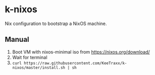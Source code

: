 # k-nixos

Nix configuration to bootstrap a NixOS machine.

## Manual

1. Boot VM with nixos-minimal iso from https://nixos.org/download/
2. Wait for terminal
3. `curl https://raw.githubusercontent.com/KeeTraxx/k-nixos/master/install.sh | sh`